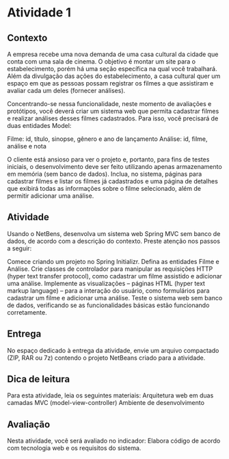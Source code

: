 # Atividade 1
## Contexto
A empresa recebe uma nova demanda de uma casa cultural da cidade que conta com uma sala de cinema. O objetivo é montar um site para o estabelecimento, porém há uma seção específica na qual você trabalhará. Além da divulgação das ações do estabelecimento, a casa cultural quer um espaço em que as pessoas possam registrar os filmes a que assistiram e avaliar cada um deles (fornecer análises).
 
Concentrando-se nessa funcionalidade, neste momento de avaliações e protótipos, você deverá criar um sistema web que permita cadastrar filmes e realizar análises desses filmes cadastrados. Para isso, você precisará de duas entidades Model:
 
Filme: id, título, sinopse, gênero e ano de lançamento
Análise: id, filme, análise e nota
 
O cliente está ansioso para ver o projeto e, portanto, para fins de testes iniciais, o desenvolvimento deve ser feito utilizando apenas armazenamento em memória (sem banco de dados). Inclua, no sistema, páginas para cadastrar filmes e listar os filmes já cadastrados e uma página de detalhes que exibirá todas as informações sobre o filme selecionado, além de permitir adicionar uma análise.
 
## Atividade
Usando o NetBens, desenvolva um sistema web Spring MVC sem banco de dados, de acordo com a descrição do contexto. Preste atenção nos passos a seguir:
 
Comece criando um projeto no Spring Initializr.
Defina as entidades Filme e Análise.
Crie classes de controlador para manipular as requisições HTTP (hyper text transfer protocol), como cadastrar um filme assistido e adicionar uma análise.
Implemente as visualizações – páginas HTML (hyper text markup language) – para a interação do usuário, como formulários para cadastrar um filme e adicionar uma análise.
Teste o sistema web sem banco de dados, verificando se as funcionalidades básicas estão funcionando corretamente.
 
## Entrega
No espaço dedicado à entrega da atividade, envie um arquivo compactado (ZIP, RAR ou 7z) contendo o projeto NetBeans criado para a atividade.
 
## Dica de leitura
Para esta atividade, leia os seguintes materiais:
Arquitetura web em duas camadas
MVC (model-view-controller)
Ambiente de desenvolvimento
 
## Avaliação
Nesta atividade, você será avaliado no indicador:
Elabora código de acordo com tecnologia web e os requisitos do sistema.
